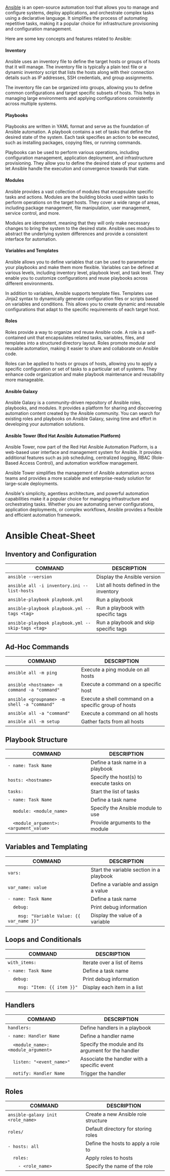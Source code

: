 
[Ansible](https://ansible.com/) is an open-source automation tool that allows you to manage and configure systems, deploy applications, and orchestrate complex tasks using a declarative language. It simplifies the process of automating repetitive tasks, making it a popular choice for infrastructure provisioning and configuration management.

Here are some key concepts and features related to Ansible:

#### Inventory

Ansible uses an inventory file to define the target hosts or groups of hosts that it will manage. The inventory file is typically a plain text file or a dynamic inventory script that lists the hosts along with their connection details such as IP addresses, SSH credentials, and group assignments.

The inventory file can be organized into groups, allowing you to define common configurations and target specific subsets of hosts. This helps in managing large environments and applying configurations consistently across multiple systems.

#### Playbooks

Playbooks are written in YAML format and serve as the foundation of Ansible automation. A playbook contains a set of tasks that define the desired state of the system. Each task specifies an action to be executed, such as installing packages, copying files, or running commands.

Playbooks can be used to perform various operations, including configuration management, application deployment, and infrastructure provisioning. They allow you to define the desired state of your systems and let Ansible handle the execution and convergence towards that state.

#### Modules

Ansible provides a vast collection of modules that encapsulate specific tasks and actions. Modules are the building blocks used within tasks to perform operations on the target hosts. They cover a wide range of areas, including package management, file manipulation, user management, service control, and more.

Modules are idempotent, meaning that they will only make necessary changes to bring the system to the desired state. Ansible uses modules to abstract the underlying system differences and provide a consistent interface for automation.

#### Variables and Templates

Ansible allows you to define variables that can be used to parameterize your playbooks and make them more flexible. Variables can be defined at various levels, including inventory level, playbook level, and task level. They enable you to customize configurations and reuse playbooks across different environments.

In addition to variables, Ansible supports template files. Templates use Jinja2 syntax to dynamically generate configuration files or scripts based on variables and conditions. This allows you to create dynamic and reusable configurations that adapt to the specific requirements of each target host.

#### Roles

Roles provide a way to organize and reuse Ansible code. A role is a self-contained unit that encapsulates related tasks, variables, files, and templates into a structured directory layout. Roles promote modular and reusable automation, making it easier to share and collaborate on Ansible code.

Roles can be applied to hosts or groups of hosts, allowing you to apply a specific configuration or set of tasks to a particular set of systems. They enhance code organization and make playbook maintenance and reusability more manageable.

#### Ansible Galaxy

Ansible Galaxy is a community-driven repository of Ansible roles, playbooks, and modules. It provides a platform for sharing and discovering automation content created by the Ansible community. You can search for existing roles and playbooks on Ansible Galaxy, saving time and effort in developing your automation solutions.

#### Ansible Tower (Red Hat Ansible Automation Platform)

Ansible Tower, now part of the Red Hat Ansible Automation Platform, is a web-based user interface and management system for Ansible. It provides additional features such as job scheduling, centralized logging, RBAC (Role-Based Access Control), and automation workflow management.

Ansible Tower simplifies the management of Ansible automation across teams and provides a more scalable and enterprise-ready solution for large-scale deployments.

Ansible's simplicity, agentless architecture, and powerful automation capabilities make it a popular choice for managing infrastructure and orchestrating tasks. Whether you are automating server configurations, application deployments, or complex workflows, Ansible provides a flexible and efficient automation framework.



# Ansible Cheat-Sheet

## Inventory and Configuration

COMMAND | DESCRIPTION
---|---
`ansible --version` | Display the Ansible version
`ansible all -i inventory.ini --list-hosts` | List all hosts defined in the inventory
`ansible-playbook playbook.yml` | Run a playbook
`ansible-playbook playbook.yml --tags <tag>` | Run a playbook with specific tags
`ansible-playbook playbook.yml --skip-tags <tag>` | Run a playbook and skip specific tags

## Ad-Hoc Commands

COMMAND | DESCRIPTION
---|---
`ansible all -m ping` | Execute a ping module on all hosts
`ansible <hostname> -m command -a "command"` | Execute a command on a specific host
`ansible <groupname> -m shell -a "command"` | Execute a shell command on a specific group of hosts
`ansible all -a "command"` | Execute a command on all hosts
`ansible all -m setup` | Gather facts from all hosts

## Playbook Structure

COMMAND | DESCRIPTION
---|---
`- name: Task Name` | Define a task name in a playbook
`hosts: <hostname>` | Specify the host(s) to execute tasks on
`tasks:` | Start the list of tasks
`- name: Task Name` | Define a task name
`  module: <module_name>` | Specify the Ansible module to use
`  <module_argument>: <argument_value>` | Provide arguments to the module

## Variables and Templating

COMMAND | DESCRIPTION
---|---
`vars:` | Start the variable section in a playbook
`var_name: value` | Define a variable and assign a value
`- name: Task Name` | Define a task name
`  debug:` | Print debug information
`    msg: "Variable Value: {{ var_name }}"` | Display the value of a variable

## Loops and Conditionals

COMMAND | DESCRIPTION
---|---
`with_items:` | Iterate over a list of items
`- name: Task Name` | Define a task name
`  debug:` | Print debug information
`    msg: "Item: {{ item }}"` | Display each item in a list

## Handlers

COMMAND | DESCRIPTION
---|---
`handlers:` | Define handlers in a playbook
`- name: Handler Name` | Define a handler name
`  <module_name>: <module_argument>` | Specify the module and its argument for the handler
`  listen: "<event_name>"` | Associate the handler with a specific event
`  notify: Handler Name` | Trigger the handler

## Roles

COMMAND | DESCRIPTION
---|---
`ansible-galaxy init <role_name>` | Create a new Ansible role structure
`roles/` | Default directory for storing roles
`- hosts: all` | Define the hosts to apply a role to
`  roles:` | Apply roles to hosts
`    - <role_name>` | Specify the name of the role

